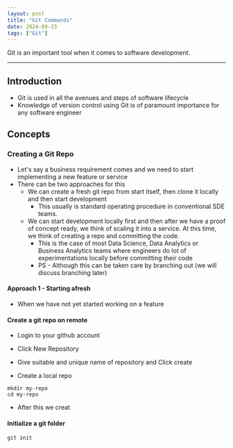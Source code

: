 ```yaml
---
layout: post
title: "Git Commands"
date: 2024-09-23
tags: ["Git"]
---
```


Git is an important tool when it comes to software development.

---

## Introduction

- Git is used in all the avenues and steps of software lifecycle
- Knowledge of version control using Git is of paramount importance for any software engineer

## Concepts

### Creating a Git Repo

- Let's say a business requirement comes and we need to start implementing a new feature or service
- There can be two approaches for this
    - We can create a fresh git repo from start itself, then clone it locally and then start development
        - This usually is standard operating procedure in conventional SDE teams.
    - We can start development locally first and then after we have a proof of concept ready, we think of scaling it into a service. At this time, we think of creating a repo and committing the code.
        - This is the case of most Data Science, Data Analytics or Business Analytics teams where engineers do lot of experimentations locally before committing their code
        - PS - Although this can be taken care by branching out (we will discuss branching later)

#### Approach 1 - Starting afresh
- When we have not yet started working on a feature


#### Create a git repo on remote

- Login to your github account
- Click New Repository
- Give suitable and unique name of repository and Click create

- Create a local repo

```
mkdir my-repo
cd my-repo
```

- After this we creat

#### Initialize a git folder

```
git init
```
